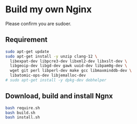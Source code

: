 # Build my own Nginx

Please confirm you are sudoer.

## Requirement

```bash
sudo apt-get update
sudo apt-get install -y unzip clang-12 \
  libexpat-dev libpcre3-dev libxml2-dev libxslt-dev \
  libgeoip-dev libgd-dev gawk uuid-dev libpam0g-dev \
  wget git perl libperl-dev make gcc libmaxminddb-dev \
  libatomic-ops-dev libjemalloc-dev
# sudo apt-get install -y dpkg-dev debhelper
```

## Download, build and install Ngnx

```bash
bash require.sh
bash build.sh
bash install.sh
```
